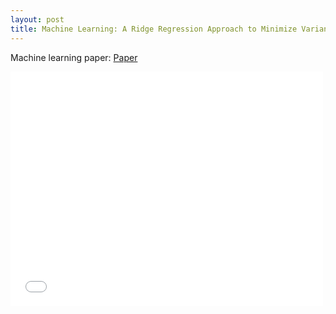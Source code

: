 ```yaml
---
layout: post
title: Machine Learning: A Ridge Regression Approach to Minimize Variance in Linear Regression
---
```


Machine learning paper: 
<a href="google.com">Paper</a>

<embed src= "MyHome.pdf" width= "500" height= "375">
